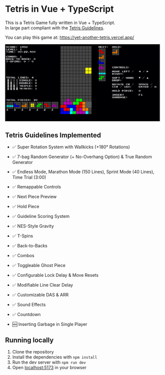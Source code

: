 # Tetris in Vue + TypeScript

This is a Tetris Game fully written in Vue + TypeScript.  
In large part compliant with the [Tetris Guidelines](https://tetris.fandom.com/wiki/Tetris_Guideline).

You can play this game at: https://yet-another-tetris.vercel.app/

![Screenshot of the game](./screenshot.png)

## Tetris Guidelines Implemented

-   ✅ Super Rotation System with Wallkicks (+180° Rotations)
-   ✅ 7-bag Random Generator (+ No-Overhang Option) & True Random Generator
-   ✅ Endless Mode, Marathon Mode (150 Lines), Sprint Mode (40 Lines), Time Trial (3:00)
-   ✅ Remappable Controls
-   ✅ Next Piece Preview
-   ✅ Hold Piece
-   ✅ Guideline Scoring System
-   ✅ NES-Style Gravity
-   ✅ T-Spins
-   ✅ Back-to-Backs
-   ✅ Combos
-   ✅ Toggleable Ghost Piece
-   ✅ Configurable Lock Delay & Move Resets
-   ✅ Modifiable Line Clear Delay
-   ✅ Customizable DAS & ARR
-   ✅ Sound Effects
-   ✅ Countdown

-   🆕 Inserting Garbage in Single Player

## Running locally

1. Clone the repository
2. Install the dependencies with `npm install`
3. Run the dev server with `npm run dev`
4. Open [localhost:5173](http://localhost:5173) in your browser
